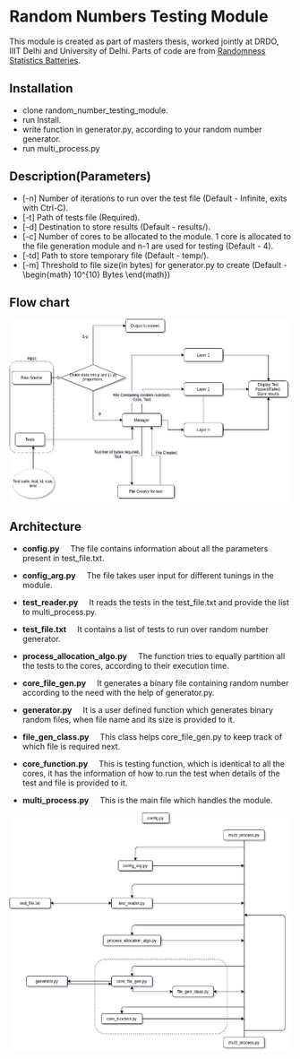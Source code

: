 # Random Numbers Testing Module

This module is created as part of masters thesis, worked jointly at DRDO, IIIT Delhi and University of Delhi. Parts of code are from [Randomness Statistics Batteries](https://github.com/crocs-muni/rtt-statistical-batteries).


## Installation

- clone random\_number\_testing\_module.
- run Install.
- write function in generator.py, according to your random number generator.
- run multi\_process.py

## Description(Parameters)
 
- [-n] Number of iterations to run over the test file (Default - Infinite, exits with Ctrl-C).
- [-t] Path of tests file (Required).
- [-d] Destination to store results (Default - results/).
- [-c] Number of cores to be allocated to the module. 1 core is allocated to the file generation module and n-1 are used for testing (Default - 4).
- [-td] Path to store temporary file (Default - temp/). 
- [-m] Threshold to file size(in bytes) for generator.py to create (Default - \begin{math} 10^{10} Bytes \end{math})


## Flow chart

![Flow Diagram](./architecture/flowChart.png)

## Architecture

- **config.py**
&nbsp;&nbsp;&nbsp;
The file contains information about all the parameters present in test\_file.txt.

- **config\_arg.py** 
&nbsp;&nbsp;&nbsp;
The file takes user input for different tunings in the module.

- **test\_reader.py** 
&nbsp;&nbsp;&nbsp;
It reads the tests in the test\_file.txt and provide the list to multi\_process.py.

- **test\_file.txt** 
&nbsp;&nbsp;&nbsp;
It contains a list of tests to run over random number generator.

- **process\_allocation\_algo.py** 
&nbsp;&nbsp;&nbsp;
The function tries to equally partition all the tests to the cores, according to their execution time.

- **core\_file\_gen.py** 
&nbsp;&nbsp;&nbsp;
It generates a binary file containing random number according to the need with the help of generator.py.

- **generator.py** 
&nbsp;&nbsp;&nbsp;
It is a user defined function which generates binary random files, when file name and its size is provided to it.

- **file\_gen\_class.py** 
&nbsp;&nbsp;&nbsp;
This class helps core\_file\_gen.py to keep track of which file is required next.

- **core\_function.py** 
&nbsp;&nbsp;&nbsp;
This is testing function, which is identical to all the cores, it has the information of how to run the test when details of the test and file is provided to it.

- **multi\_process.py** 
&nbsp;&nbsp;&nbsp;
This is the main file which handles the module.



![Architecture](./architecture/architecture.png)

